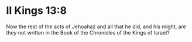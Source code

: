# II Kings 13:8

Now the rest of the acts of Jehoahaz and all that he did, and his might, are they not written in the Book of the Chronicles of the Kings of Israel?
